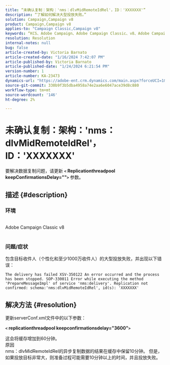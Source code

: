 ```yaml
---
title: “未确认复制：架构：'nms：dlvMidRemoteIdRel'，ID：'XXXXXXX'”
description: “了解如何解决大型投放失败。”
solution: Campaign,Campaign v8
product: Campaign,Campaign v8
applies-to: "Campaign Classic,Campaign v8"
keywords: “KCS、Adobe Campaign、Adobe Campaign Classic、v8、Adobe Campaign Classic v8、交付失败并出现‘复制未确认：架构’:nms:dlvMidRemoteIdRel， id： xxxxxx``
resolution: Resolution
internal-notes: null
bug: false
article-created-by: Victoria Barnato
article-created-date: "1/16/2024 7:42:07 PM"
article-published-by: Victoria Barnato
article-published-date: "1/24/2024 6:21:54 PM"
version-number: 1
article-number: KA-23473
dynamics-url: "https://adobe-ent.crm.dynamics.com/main.aspx?forceUCI=1&pagetype=entityrecord&etn=knowledgearticle&id=f17f594f-a7b4-ee11-a569-6045bd006704"
source-git-commit: 330b9f3b5dba4958a74e2aa6e6047ace39d8c880
workflow-type: tm+mt
source-wordcount: '146'
ht-degree: 2%

---
```


# 未确认复制：架构：&#39;nms：dlvMidRemoteIdRel&#39;，ID：&#39;XXXXXXX&#39;


要解决数据复制问题，请更新 <b>`<` Replicationthreadpool keepConfirmationsDelay=&quot;&quot;`>` </b> 参数。

## 描述 {#description}


### 环境

<br>Adobe Campaign Classic v8<br><br>

### 问题/症状

包含目标收件人（个性化和至少1000万收件人）的大型投放失败，并出现以下错误：

`The delivery has failed XSV-350122 An error occurred and the process has been stopped. SOP-330011 Error while executing the method 'PrepareMessageImpl' of service 'nms:delivery'. Replication not confirmed: schema:'nms:dlvMidRemoteIdRel', id(s): 'XXXXXXX'`


## 解决方法 {#resolution}


更新serverConf.xml文件中的以下参数：

<b>`<` replicationthreadpool keepconfirmationsdelay=&quot;3600&quot;`>` </b>

这会将缓存增加到60分钟。
<br>原因<br>
nms：dlvMidRemoteIdRel的异步复制数据的结果在缓存中保留10分钟。 但是，如果投放目标非常大，则准备过程可能需要10分钟以上的时间，并且投放失败。
